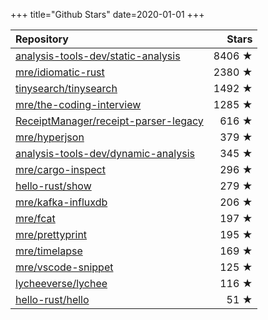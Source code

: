 +++
title="Github Stars"
date=2020-01-01
+++

| Repository | Stars |
| :--------- | ----: |
| [analysis-tools-dev/static-analysis](https://github.com/analysis-tools-dev/static-analysis) | 8406 ★ |
| [mre/idiomatic-rust](https://github.com/mre/idiomatic-rust) | 2380 ★ |
| [tinysearch/tinysearch](https://github.com/tinysearch/tinysearch) | 1492 ★ |
| [mre/the-coding-interview](https://github.com/mre/the-coding-interview) | 1285 ★ |
| [ReceiptManager/receipt-parser-legacy](https://github.com/ReceiptManager/receipt-parser-legacy) | 616 ★ |
| [mre/hyperjson](https://github.com/mre/hyperjson) | 379 ★ |
| [analysis-tools-dev/dynamic-analysis](https://github.com/analysis-tools-dev/dynamic-analysis) | 345 ★ |
| [mre/cargo-inspect](https://github.com/mre/cargo-inspect) | 296 ★ |
| [hello-rust/show](https://github.com/hello-rust/show) | 279 ★ |
| [mre/kafka-influxdb](https://github.com/mre/kafka-influxdb) | 206 ★ |
| [mre/fcat](https://github.com/mre/fcat) | 197 ★ |
| [mre/prettyprint](https://github.com/mre/prettyprint) | 195 ★ |
| [mre/timelapse](https://github.com/mre/timelapse) | 169 ★ |
| [mre/vscode-snippet](https://github.com/mre/vscode-snippet) | 125 ★ |
| [lycheeverse/lychee](https://github.com/lycheeverse/lychee) | 116 ★ |
| [hello-rust/hello](https://github.com/hello-rust/hello) | 51 ★ |
